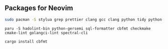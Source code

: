 
## Packages for Neovim

```bash
sudo pacman -S stylua grep prettier clang gcc clang python tidy python-black cppcheck mypy shaderc sqlfluff eslint eslint_d
```

```
paru -S hadolint-bin python-gersemi sql-formatter cbfmt checkmake cmake-lint golangci-lint spectral-cli
```

```bash
cargo install cbfmt
```

